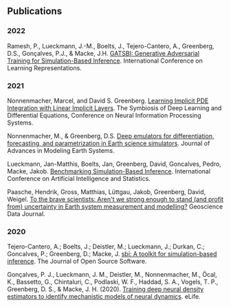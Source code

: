 ## Publications
### 2022
Ramesh, P., Lueckmann, J.-M., Boelts, J., Tejero-Cantero, A., Greenberg, D.S., Gonçalves, P.J., & Macke, J.H. [GATSBI: Generative Adversarial Training for Simulation-Based Inference](https://openreview.net/pdf?id=kR1hC6j48Tp). International Conference on Learning Representations.

### 2021
Nonnenmacher, Marcel, and David S. Greenberg. [Learning Implicit PDE Integration with Linear Implicit Layers](https://openreview.net/pdf?id=veNBQ15T6N0). The Symbiosis of Deep Learning and Differential Equations, Conference on Neural Information Processing Systems.

Nonnenmacher, M., & Greenberg, D.S. [Deep emulators for differentiation, forecasting, and parametrization in Earth science simulators](https://agupubs.onlinelibrary.wiley.com/doi/10.1029/2021MS002554). Journal of Advances in Modeling Earth Systems. 

Lueckmann, Jan-Matthis, Boelts, Jan, Greenberg, David, Goncalves, Pedro, Macke, Jakob. [Benchmarking Simulation-Based Inference](http://proceedings.mlr.press/v130/lueckmann21a.html). International Conference on Artificial Intelligence and Statistics.

Paasche, Hendrik, Gross, Matthias, Lüttgau, Jakob, Greenberg, David, Weigel. [To the brave scientists: Aren't we strong enough to stand (and profit from) uncertainty in Earth system measurement and modelling?](https://rmets.onlinelibrary.wiley.com/doi/10.1002/gdj3.132) Geoscience Data Journal.

### 2020
Tejero-Cantero, A.; Boelts, J.; Deistler, M.; Lueckmann, J.; Durkan, C.; Goncalves, P.; Greenberg, D.; Macke, J. [sbi: A toolkit for simulation-based inference](https://joss.theoj.org/papers/10.21105/joss.02505). The Journal of Open Source Software.

Gonçalves, P. J., Lueckmann, J. M., Deistler, M., Nonnenmacher, M., Öcal, K., Bassetto, G., Chintaluri, C., Podlaski, W. F., Haddad, S. A., Vogels, T. P., Greenberg, D. S., & Macke, J. H. (2020). [Training deep neural density estimators to identify mechanistic models of neural dynamics](https://elifesciences.org/articles/56261). eLife. 

